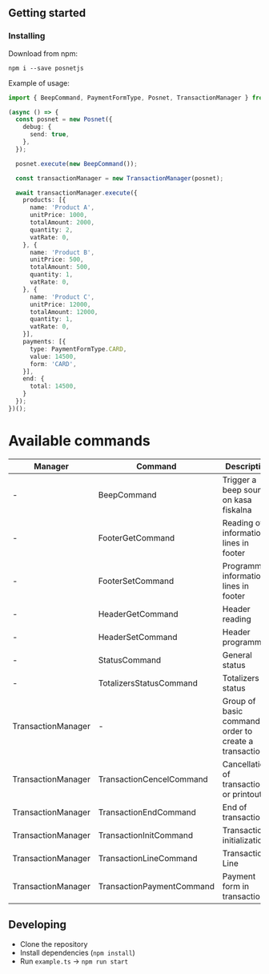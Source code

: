 ## Getting started

### Installing
Download from npm:
```
npm i --save posnetjs
```

Example of usage:

```typescript
import { BeepCommand, PaymentFormType, Posnet, TransactionManager } from './posnet';

(async () => {
  const posnet = new Posnet({
    debug: {
      send: true,
    },
  });

  posnet.execute(new BeepCommand());

  const transactionManager = new TransactionManager(posnet);

  await transactionManager.execute({
    products: [{
      name: 'Product A',
      unitPrice: 1000,
      totalAmount: 2000,
      quantity: 2,
      vatRate: 0,
    }, {
      name: 'Product B',
      unitPrice: 500,
      totalAmount: 500,
      quantity: 1,
      vatRate: 0,
    }, {
      name: 'Product C',
      unitPrice: 12000,
      totalAmount: 12000,
      quantity: 1,
      vatRate: 0,
    }],
    payments: [{
      type: PaymentFormType.CARD,
      value: 14500,
      form: 'CARD',
    }],
    end: {
      total: 14500,
    }
  });
})();

```

# Available commands
| Manager            | Command                   | Description                                              | Class                                                                                                                  |
|--------------------|---------------------------|----------------------------------------------------------|------------------------------------------------------------------------------------------------------------------------|
| -                  | BeepCommand               | Trigger a beep sound on kasa fiskalna                    | [beep.command.ts](https://github.com/Be-Grabby/posnetjs/blob/main/src/posnet/commands/classes/beep.command.ts)         |
| -                  | FooterGetCommand          | Reading of information lines in footer                   | [footer-get.command.ts](https://github.com/Be-Grabby/posnetjs/blob/main/src/posnet/commands/classes/footer-get.command.ts) |
| -                  | FooterSetCommand          | Programming information lines in footer                  | [footer-set.command.ts](https://github.com/Be-Grabby/posnetjs/blob/main/src/posnet/commands/classes/footer-set.command.ts) |
| -                  | HeaderGetCommand          | Header reading                                           | [header-get.command.ts](https://github.com/Be-Grabby/posnetjs/blob/main/src/posnet/commands/classes/header-get.command.ts) |
| -                  | HeaderSetCommand          | Header programming                                       | [header-set.command.ts](https://github.com/Be-Grabby/posnetjs/blob/main/src/posnet/commands/classes/header-set.command.ts) |
| -                  | StatusCommand             | General status                                           | [status.command.ts](https://github.com/Be-Grabby/posnetjs/blob/main/src/posnet/commands/classes/status.command.ts)       |
| -                  | TotalizersStatusCommand   | Totalizers status                                        | [totalizers-status.command.ts](https://github.com/Be-Grabby/posnetjs/blob/main/src/posnet/commands/classes/totalizers-status.command.ts) |
| TransactionManager | -                         | Group of basic commands in order to create a transaction | [manager/transaction.manager.ts](https://github.com/Be-Grabby/posnetjs/blob/main/src/posnet/commands/manager/transaction.manager.ts) |
| TransactionManager | TransactionCencelCommand  | Cancellation of transaction or printout                  | [transaction/transaction-cancel.command.ts](https://github.com/Be-Grabby/posnetjs/blob/main/src/posnet/commands/classes/transaction/transaction-cancel.command.ts) |
| TransactionManager | TransactionEndCommand     | End of transaction                                       | [transaction/transaction-end.command.ts](https://github.com/Be-Grabby/posnetjs/blob/main/src/posnet/commands/classes/transaction/transaction-end.command.ts) |
| TransactionManager | TransactionInitCommand    | Transaction initialization                               | [transaction/transaction-init.command.ts](https://github.com/Be-Grabby/posnetjs/blob/main/src/posnet/commands/classes/transaction/transaction-init.command.ts) |
| TransactionManager | TransactionLineCommand    | Transaction Line                                         | [transaction-line.command.ts](https://github.com/Be-Grabby/posnetjs/blob/main/src/posnet/commands/classes/transaction/transaction-line.command.ts) |
| TransactionManager | TransactionPaymentCommand | Payment form in transaction                              | [transaction-payment.command.ts](https://github.com/Be-Grabby/posnetjs/blob/main/src/posnet/commands/classes/transaction/transaction-payment.command.ts) |

## Developing
- Clone the repository
- Install dependencies (`npm install`)
- Run `example.ts` -> `npm run start`
